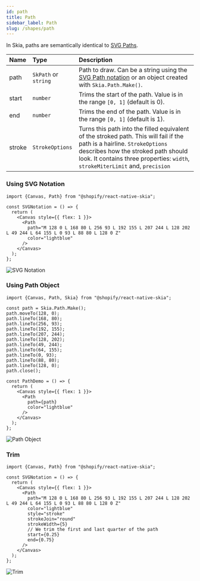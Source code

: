 ```yaml
---
id: path
title: Path
sidebar_label: Path
slug: /shapes/path
---
```


In Skia, paths are semantically identical to [SVG Paths](https://developer.mozilla.org/en-US/docs/Web/SVG/Tutorial/Paths).

| Name      | Type      |  Description                                                  |
|:----------|:----------|:--------------------------------------------------------------|
| path      | `SkPath` or `string` | Path to draw. Can be a string using the [SVG Path notation](https://developer.mozilla.org/en-US/docs/Web/SVG/Tutorial/Paths#line_commands) or an object created with `Skia.Path.Make()`. |
| start     | `number` | Trims the start of the path. Value is in the range `[0, 1]` (default is 0). |
| end       | `number` | Trims the end of the path. Value is in the range `[0, 1]` (default is 1). |
| stroke    | `StrokeOptions` | Turns this path into the filled equivalent of the stroked path. This will fail if the path is a hairline. `StrokeOptions` describes how the stroked path should look. It contains three properties: `width`, `strokeMiterLimit` and, `precision` |

### Using SVG Notation

```tsx twoslash
import {Canvas, Path} from "@shopify/react-native-skia";

const SVGNotation = () => {
  return (
    <Canvas style={{ flex: 1 }}>
      <Path
        path="M 128 0 L 168 80 L 256 93 L 192 155 L 207 244 L 128 202 L 49 244 L 64 155 L 0 93 L 88 80 L 128 0 Z"
        color="lightblue"
      />
    </Canvas>
  );
};
```

![SVG Notation](assets/path/svg.png)

### Using Path Object

```tsx twoslash
import {Canvas, Path, Skia} from "@shopify/react-native-skia";

const path = Skia.Path.Make();
path.moveTo(128, 0);
path.lineTo(168, 80);
path.lineTo(256, 93);
path.lineTo(192, 155);
path.lineTo(207, 244);
path.lineTo(128, 202);
path.lineTo(49, 244);
path.lineTo(64, 155);
path.lineTo(0, 93);
path.lineTo(88, 80);
path.lineTo(128, 0);
path.close();

const PathDemo = () => {
  return (
    <Canvas style={{ flex: 1 }}>
      <Path
        path={path}
        color="lightblue"
      />
    </Canvas>
  );
};
```

![Path Object](assets/path/path-object.png)

### Trim

```tsx twoslash
import {Canvas, Path} from "@shopify/react-native-skia";

const SVGNotation = () => {
  return (
    <Canvas style={{ flex: 1 }}>
      <Path
        path="M 128 0 L 168 80 L 256 93 L 192 155 L 207 244 L 128 202 L 49 244 L 64 155 L 0 93 L 88 80 L 128 0 Z"
        color="lightblue"
        style="stroke"
        strokeJoin="round"
        strokeWidth={5}
        // We trim the first and last quarter of the path
        start={0.25}
        end={0.75}
      />
    </Canvas>
  );
};
```

![Trim](assets/path/trim.png)
